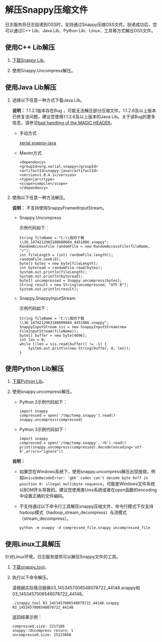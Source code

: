 # 解压Snappy压缩文件

日志服务将日志投递到OSS时，支持通过Snappy压缩OSS文件。投递成功后，您可以通过C++ Lib、Java Lib、Python Lib、Linux、工具等方式解压OSS文件。

## 使用C++ Lib解压

1.  [下载Snappy Lib](https://github.com/google/snappy)。

2.  使用Snappy.Uncompress解压。


## 使用Java Lib解压

1.  选择以下任意一种方式下载Java Lib。

    **说明：** 1.1.2.1版本存在Bug ，可能无法解压部分压缩文件。1.1.2.6及以上版本已修复该问题，建议您使用1.1.2.6及以上版本的Java Lib。关于该Bug的更多信息，请参见[bad handling of the MAGIC HEADER](https://github.com/xerial/snappy-java/issues/142)。

    -   手动方式

        [xerial snappy-java](https://github.com/xerial/snappy-java)

    -   Maven方式

        ```
        <dependency>
        <groupId>org.xerial.snappy</groupId>
        <artifactId>snappy-java</artifactId>
        <version>1.0.4.1</version>
        <type>jar</type>
        <scope>compile</scope>
        </dependency>
        ```

2.  使用以下任意一种方法解压。

    **说明：** 不支持使用SnappyFramedInputStream。

    -   Snappy.Uncompress

        示例代码如下：

        ```
        String fileName = "C:\\我的下载\\36_1474212963188600684_4451886.snappy";
        RandomAccessFile randomFile = new RandomAccessFile(fileName, "r");
        int fileLength = (int) randomFile.length();
        randomFile.seek(0);
        byte[] bytes = new byte[fileLength];
        int byteread = randomFile.read(bytes);
        System.out.println(fileLength);
        System.out.println(byteread);
        byte[] uncompressed = Snappy.uncompress(bytes);
        String result = new String(uncompressed, "UTF-8");
        System.out.println(result);
        ```

    -   Snappy.SnappyInputStream

        示例代码如下：

        ```
        String fileName = "C:\\我的下载\\36_1474212963188600684_4451886.snappy";
        SnappyInputStream sis = new SnappyInputStream(new FileInputStream(fileName));
        byte[] buffer = new byte[4096];
        int len = 0;
        while ((len = sis.read(buffer)) != -1) {
            System.out.println(new String(buffer, 0, len));
        }
        ```


## 使用Python Lib解压

1.  [下载Python Lib](https://pypi.org/project/python-snappy/)。

2.  使用snappy.uncompress解压。

    -   Python 2示例代码如下：

        ```
        import snappy
        compressed = open('/tmp/temp.snappy').read()
        snappy.uncompress(compressed)
        ```

    -   Python 3示例代码如下：

        ```
        import snappy
        compressed = open('/tmp/temp.snappy','rb').read()
        print(snappy.uncompress(compressed).decode(encoding='utf-8',errors="ignore"))
        ```

    **说明：**

    -   如果您在Windows系统下，使用snappy.uncompress解压出现报错，例如`UnicodeDecodeError: 'gbk' codec can't decode byte 0xff in position 0: illegal multibyte sequence`，可能是Windows文件系统以BOM开头导致的。建议您使用类Unix系统或者在open函数的encoding中设置正确的文件编码。
    -   不支持通过以下命令行工具解压snappy压缩文件，命令行模式下仅支持hadoop模式（hadoop\_stream\_decompress）与流模式（stream\_decompress）。

        ```
        python -m snappy -d compressed_file.snappy uncompressed_file                            
        ```


## 使用Linux工具解压

针对Linux环境，日志服务提供可以解压Snappy文件的工具。

1.  [下载snappy\_tool](https://logservice-resource.oss-cn-shanghai.aliyuncs.com/tools/snappy_tool)。

2.  执行以下命令解压。

    请根据实际情况替换03\_1453457006548078722\_44148.snappy和03\_1453457006548078722\_44148。

    ```
    ./snappy_tool 03_1453457006548078722_44148.snappy 03_1453457006548078722_44148
    ```

    返回结果示例：

    ```
    compressed.size: 2217186
    snappy::Uncompress return: 1
    uncompressed.size: 25223660
    ```


